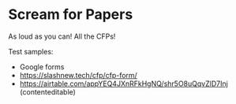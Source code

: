 # Scream for Papers

As loud as you can! All the CFPs!


Test samples:
- Google forms
- https://slashnew.tech/cfp/cfp-form/
- https://airtable.com/appYEQ4JXnRFkHgNQ/shr5O8uQqvZlD7Inj (contenteditable)